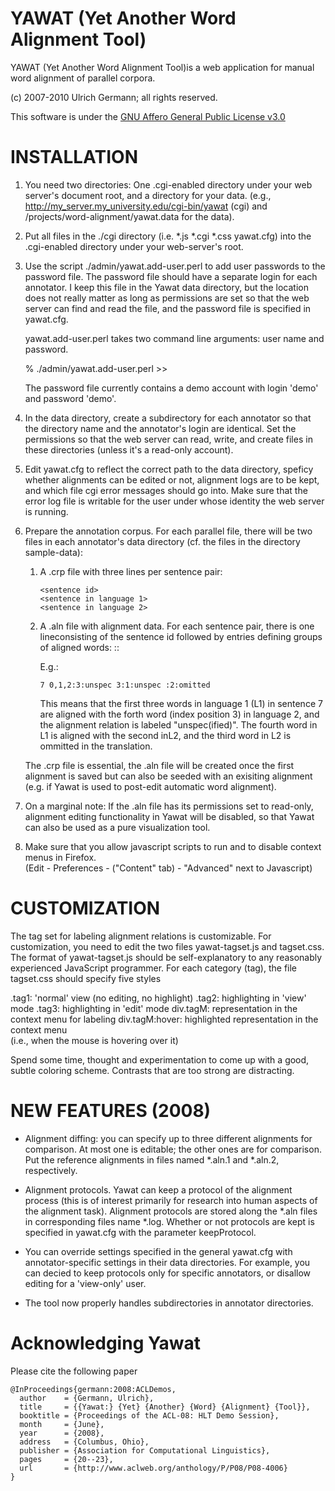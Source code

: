 # YAWAT (Yet Another Word Alignment Tool) 

YAWAT (Yet Another Word Alignment Tool)is a web application for manual
word alignment of parallel corpora.

(c) 2007-2010 Ulrich Germann; all rights reserved.

This software is under the [GNU Affero General Public License v3.0](LICENSE)

# INSTALLATION

1. You need two directories: One .cgi-enabled directory under your web
   server's document root, and a directory for your data.
   (e.g., http://my_server.my_university.edu/cgi-bin/yawat (cgi)
   and    /projects/word-alignment/yawat.data for the data).

2. Put all files in the ./cgi directory (i.e. *.js *.cgi *.css yawat.cfg) 
   into the .cgi-enabled directory under your web-server's root. 

3. Use the script ./admin/yawat.add-user.perl to add user passwords to
   the password file. The password file should have a separate login
   for each annotator. I keep this file in the Yawat data directory,
   but the location does not really matter as long as permissions are
   set so that the web server can find and read the file, and the
   password file is specified in yawat.cfg.

   yawat.add-user.perl takes two command line arguments: user name and
   password. 

   % ./admin/yawat.add-user.perl <user name> <password> >> <password file>

   The password file currently contains a demo account with login
   'demo' and password 'demo'.

4. In the data directory, create a subdirectory for each annotator so that
   the directory name and the annotator's login are identical. Set the
   permissions so that the web server can read, write, and create files
   in these directories (unless it's a read-only account).

5. Edit yawat.cfg to reflect the correct path to the data directory,
   speficy whether alignments can be edited or not, alignment logs are
   to be kept, and which file cgi error messages should go into. Make
   sure that the error log file is writable for the user under whose
   identity the web server is running. 

6. Prepare the annotation corpus. For each parallel file, there will
   be two files in each annotator's data directory (cf. the files in
   the directory sample-data):

   1. A .crp file with three lines per sentence pair:
      ```
      <sentence id>
      <sentence in language 1>
      <sentence in language 2>
      ```
      
   2. A .aln file with alignment data. For each sentence pair, there
      is one lineconsisting of the sentence id followed by entries defining 
      groups of aligned words:
      <words in sentence A>:<words in sentence B>:<label> 
 
      E.g.:

      ```
      7 0,1,2:3:unspec 3:1:unspec :2:omitted
      ```

      This means that the first three words in language 1 (L1) in
      sentence 7 are aligned with the forth word (index position 3) in
      language 2, and the alignment relation is labeled
      "unspec(ified)". The fourth word in L1 is aligned with the
      second inL2, and the third word in L2 is ommitted in the translation.

   The .crp file is essential, the .aln file will be created once the first
   alignment is saved but can also be seeded with an exisiting alignment 
   (e.g. if Yawat is used to post-edit automatic word alignment).

8. On a marginal note: If the .aln file has its permissions set to
   read-only, alignment editing functionality in Yawat will be disabled, so 
   that Yawat can also be used as a pure visualization tool.

9. Make sure that you allow javascript scripts to run and to disable
   context menus in Firefox.  
   (Edit - Preferences - ("Content" tab) - "Advanced" next to Javascript) 


# CUSTOMIZATION

The tag set for labeling alignment relations is customizable. For
customization, you need to edit the two files yawat-tagset.js and
tagset.css. The format of yawat-tagset.js should be self-explanatory
to any reasonably experienced JavaScript programmer. For each category
(tag), the file tagset.css should specify five styles 

.tag1:          'normal' view (no editing, no highlight)
.tag2:          highlighting in 'view' mode
.tag3:          highlighting in 'edit' mode
div.tagM:       representation in the context menu for labeling
div.tagM:hover: highlighted representation in the context menu  
                (i.e., when the mouse is hovering over it)

Spend some time, thought and experimentation to come up with a good,
subtle coloring scheme. Contrasts that are too strong are distracting.

# NEW FEATURES (2008)

- Alignment diffing: you can specify up to three different alignments
  for comparison. At most one is editable; the other ones are for
  comparison. Put the reference alignments in files named *.aln.1 and
  *.aln.2, respectively.

- Alignment protocols. Yawat can keep a protocol of the alignment
  process (this is of interest primarily for research into human
  aspects of the alignment task). Alignment protocols are stored along
  the *.aln files in corresponding files name *.log. Whether or not
  protocols are kept is specified in yawat.cfg with the parameter
  keepProtocol.

- You can override settings specified in the general yawat.cfg with
  annotator-specific settings in their data directories. For example,
  you can decied to keep protocols only for specific annotators, or
  disallow editing for a 'view-only' user.

- The tool now properly handles subdirectories in annotator directories.

# Acknowledging Yawat

Please cite the following paper
```
@InProceedings{germann:2008:ACLDemos,
  author    = {Germann, Ulrich},
  title     = {{Yawat:} {Yet} {Another} {Word} {Alignment} {Tool}},
  booktitle = {Proceedings of the ACL-08: HLT Demo Session},
  month     = {June},
  year      = {2008},
  address   = {Columbus, Ohio},
  publisher = {Association for Computational Linguistics},
  pages     = {20--23},
  url       = {http://www.aclweb.org/anthology/P/P08/P08-4006}
}
```
